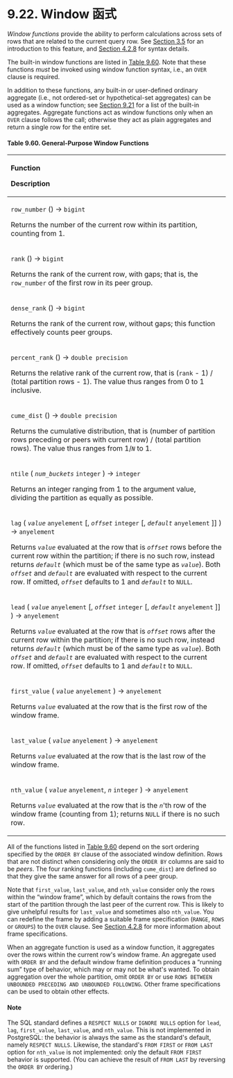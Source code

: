 # 9.22. Window 函式

_Window functions_ provide the ability to perform calculations across sets of rows that are related to the current query row. See [Section 3.5](https://www.postgresql.org/docs/13/tutorial-window.html) for an introduction to this feature, and [Section 4.2.8](https://www.postgresql.org/docs/13/sql-expressions.html#SYNTAX-WINDOW-FUNCTIONS) for syntax details.

The built-in window functions are listed in [Table 9.60](https://www.postgresql.org/docs/13/functions-window.html#FUNCTIONS-WINDOW-TABLE). Note that these functions _must_ be invoked using window function syntax, i.e., an `OVER` clause is required.

In addition to these functions, any built-in or user-defined ordinary aggregate \(i.e., not ordered-set or hypothetical-set aggregates\) can be used as a window function; see [Section 9.21](https://www.postgresql.org/docs/13/functions-aggregate.html) for a list of the built-in aggregates. Aggregate functions act as window functions only when an `OVER` clause follows the call; otherwise they act as plain aggregates and return a single row for the entire set.

#### **Table 9.60. General-Purpose Window Functions**

<table>
  <thead>
    <tr>
      <th style="text-align:left">
        <p>Function</p>
        <p>Description</p>
      </th>
    </tr>
  </thead>
  <tbody>
    <tr>
      <td style="text-align:left">
        <p><code>row_number</code> () &#x2192; <code>bigint</code>
        </p>
        <p>Returns the number of the current row within its partition, counting from
          1.</p>
      </td>
    </tr>
    <tr>
      <td style="text-align:left">
        <p><code>rank</code> () &#x2192; <code>bigint</code>
        </p>
        <p>Returns the rank of the current row, with gaps; that is, the <code>row_number</code> of
          the first row in its peer group.</p>
      </td>
    </tr>
    <tr>
      <td style="text-align:left">
        <p><code>dense_rank</code> () &#x2192; <code>bigint</code>
        </p>
        <p>Returns the rank of the current row, without gaps; this function effectively
          counts peer groups.</p>
      </td>
    </tr>
    <tr>
      <td style="text-align:left">
        <p><code>percent_rank</code> () &#x2192; <code>double precision</code>
        </p>
        <p>Returns the relative rank of the current row, that is (<code>rank</code> -
          1) / (total partition rows - 1). The value thus ranges from 0 to 1 inclusive.</p>
      </td>
    </tr>
    <tr>
      <td style="text-align:left">
        <p><code>cume_dist</code> () &#x2192; <code>double precision</code>
        </p>
        <p>Returns the cumulative distribution, that is (number of partition rows
          preceding or peers with current row) / (total partition rows). The value
          thus ranges from 1/<em><code>N</code></em> to 1.</p>
      </td>
    </tr>
    <tr>
      <td style="text-align:left">
        <p><code>ntile</code> ( <em><code>num_buckets</code></em>  <code>integer</code> )
          &#x2192; <code>integer</code>
        </p>
        <p>Returns an integer ranging from 1 to the argument value, dividing the
          partition as equally as possible.</p>
      </td>
    </tr>
    <tr>
      <td style="text-align:left">
        <p><code>lag</code> ( <em><code>value</code></em>  <code>anyelement</code> [, <em><code>offset</code></em>  <code>integer</code> [, <em><code>default</code></em>  <code>anyelement</code> ]]
          ) &#x2192; <code>anyelement</code>
        </p>
        <p>Returns <em><code>value</code></em> evaluated at the row that is <em><code>offset</code></em> rows
          before the current row within the partition; if there is no such row, instead
          returns <em><code>default</code></em> (which must be of the same type as <em><code>value</code></em>).
          Both <em><code>offset</code></em> and <em><code>default</code></em> are evaluated
          with respect to the current row. If omitted, <em><code>offset</code></em> defaults
          to 1 and <em><code>default</code></em> to <code>NULL</code>.</p>
      </td>
    </tr>
    <tr>
      <td style="text-align:left">
        <p><code>lead</code> ( <em><code>value</code></em>  <code>anyelement</code> [, <em><code>offset</code></em>  <code>integer</code> [, <em><code>default</code></em>  <code>anyelement</code> ]]
          ) &#x2192; <code>anyelement</code>
        </p>
        <p>Returns <em><code>value</code></em> evaluated at the row that is <em><code>offset</code></em> rows
          after the current row within the partition; if there is no such row, instead
          returns <em><code>default</code></em> (which must be of the same type as <em><code>value</code></em>).
          Both <em><code>offset</code></em> and <em><code>default</code></em> are evaluated
          with respect to the current row. If omitted, <em><code>offset</code></em> defaults
          to 1 and <em><code>default</code></em> to <code>NULL</code>.</p>
      </td>
    </tr>
    <tr>
      <td style="text-align:left">
        <p><code>first_value</code> ( <em><code>value</code></em>  <code>anyelement</code> )
          &#x2192; <code>anyelement</code>
        </p>
        <p>Returns <em><code>value</code></em> evaluated at the row that is the first
          row of the window frame.</p>
      </td>
    </tr>
    <tr>
      <td style="text-align:left">
        <p><code>last_value</code> ( <em><code>value</code></em>  <code>anyelement</code> )
          &#x2192; <code>anyelement</code>
        </p>
        <p>Returns <em><code>value</code></em> evaluated at the row that is the last
          row of the window frame.</p>
      </td>
    </tr>
    <tr>
      <td style="text-align:left">
        <p><code>nth_value</code> ( <em><code>value</code></em>  <code>anyelement</code>, <em><code>n</code></em>  <code>integer</code> )
          &#x2192; <code>anyelement</code>
        </p>
        <p>Returns <em><code>value</code></em> evaluated at the row that is the <em><code>n</code></em>&apos;th
          row of the window frame (counting from 1); returns <code>NULL</code> if there
          is no such row.</p>
      </td>
    </tr>
  </tbody>
</table>

All of the functions listed in [Table 9.60](https://www.postgresql.org/docs/13/functions-window.html#FUNCTIONS-WINDOW-TABLE) depend on the sort ordering specified by the `ORDER BY` clause of the associated window definition. Rows that are not distinct when considering only the `ORDER BY` columns are said to be _peers_. The four ranking functions \(including `cume_dist`\) are defined so that they give the same answer for all rows of a peer group.

Note that `first_value`, `last_value`, and `nth_value` consider only the rows within the “window frame”, which by default contains the rows from the start of the partition through the last peer of the current row. This is likely to give unhelpful results for `last_value` and sometimes also `nth_value`. You can redefine the frame by adding a suitable frame specification \(`RANGE`, `ROWS` or `GROUPS`\) to the `OVER` clause. See [Section 4.2.8](https://www.postgresql.org/docs/13/sql-expressions.html#SYNTAX-WINDOW-FUNCTIONS) for more information about frame specifications.

When an aggregate function is used as a window function, it aggregates over the rows within the current row's window frame. An aggregate used with `ORDER BY` and the default window frame definition produces a “running sum” type of behavior, which may or may not be what's wanted. To obtain aggregation over the whole partition, omit `ORDER BY` or use `ROWS BETWEEN UNBOUNDED PRECEDING AND UNBOUNDED FOLLOWING`. Other frame specifications can be used to obtain other effects.

#### Note

The SQL standard defines a `RESPECT NULLS` or `IGNORE NULLS` option for `lead`, `lag`, `first_value`, `last_value`, and `nth_value`. This is not implemented in PostgreSQL: the behavior is always the same as the standard's default, namely `RESPECT NULLS`. Likewise, the standard's `FROM FIRST` or `FROM LAST` option for `nth_value` is not implemented: only the default `FROM FIRST` behavior is supported. \(You can achieve the result of `FROM LAST` by reversing the `ORDER BY` ordering.\)

